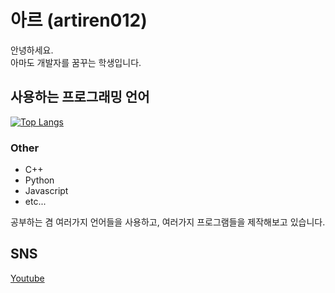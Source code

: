 # 아르 (artiren012)
안녕하세요.  
아마도 개발자를 꿈꾸는 학생입니다.

## 사용하는 프로그래밍 언어
[![Top Langs](https://github-readme-stats.vercel.app/api/top-langs/?username=artiren012&layout=compact&theme=dark)](https://github.com/artiren012)

### Other
 - C++
 - Python
 - Javascript
 - etc...

공부하는 겸 여러가지 언어들을 사용하고, 여러가지 프로그램들을 제작해보고 있습니다.

## SNS
[Youtube](https://www.youtube.com/channel/@ar012)
